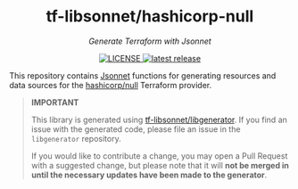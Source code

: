 <h1 align="center">tf-libsonnet/hashicorp-null</h1>

<p align="center">
  <em>Generate Terraform with Jsonnet</em>
</p>

<p align="center">
  <a href="https://github.com/tf-libsonnet/hashicorp-null/blob/main/LICENSE">
    <img alt="LICENSE" src="https://img.shields.io/github/license/tf-libsonnet/hashicorp-null?style=for-the-badge">
  </a>
  <a href="https://github.com/tf-libsonnet/hashicorp-null/releases/latest">
    <img alt="latest release" src="https://img.shields.io/github/v/release/tf-libsonnet/hashicorp-null?style=for-the-badge">
  </a>
</p>

This repository contains [Jsonnet](https://jsonnet.org/) functions for generating resources and data sources for the
[hashicorp/null](https://registry.terraform.io/providers/hashicorp/null) Terraform provider.

> **IMPORTANT**
>
> This library is generated using [tf-libsonnet/libgenerator](https://github.com/tf-libsonnet/libgenerator). If you find
> an issue with the generated code, please file an issue in the `libgenerator` repository.
>
> If you would like to contribute a change, you may open a Pull Request with a suggested change, but please note that it
> will **not be merged in until the necessary updates have been made to the generator**.
